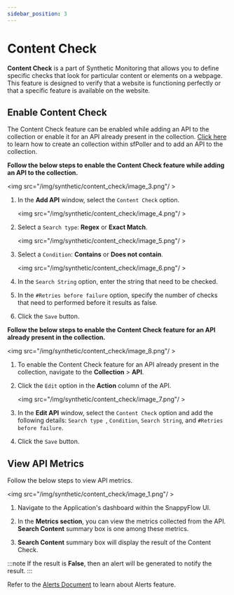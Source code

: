 ```yaml
---
sidebar_position: 3 
---
```

# Content Check 

**Content Check** is a part of Synthetic Monitoring that allows you to define specific checks that look for particular content or elements on a webpage. This feature is designed to verify that a website is functioning perfectly or that a specific feature is available on the website.

## Enable Content Check

The Content Check feature can be enabled while adding an API to the collection or enable it for an API already present in the collection. [Click here](/docs/Synthetic/overview#adding-apis-to-collections) to learn how to create an collection within sfPoller and to add an API to the collection.

**Follow the below steps to enable the Content Check feature while adding an API to the collection.**

  <img src="/img/synthetic/content_check/image_3.png"/ >

1. In the **Add API** window, select the `Content Check` option.

   <img src="/img/synthetic/content_check/image_4.png"/ >

2. Select a  `Search type`: **Regex** or **Exact Match**.

   <img src="/img/synthetic/content_check/image_5.png"/ >

3. Select a `Condition`: **Contains** or **Does not contain**.

   <img src="/img/synthetic/content_check/image_6.png"/ >

4. In the `Search String` option, enter the string that need to be checked.

5. In the `#Retries before failure` option, specify the number of  checks that need to performed before it results as false.

6. Click the `Save` button.

**Follow the below steps to enable the Content Check feature for an API already present in the collection.**

   <img src="/img/synthetic/content_check/image_8.png"/ >

1. To enable the Content Check feature for an API already present in the collection, navigate to the **Collection** > **API**.

2. Click the `Edit` option in the **Action** column of the API.

   <img src="/img/synthetic/content_check/image_7.png"/ >

3. In the **Edit API** window, select the `Content Check` option and add the following details: `Search type `, `Condition`, `Search String`, and `#Retries before failure`.

4. Click the `Save` button.

## View API Metrics

Follow the below steps to view API metrics. 

<img src="/img/synthetic/content_check/image_1.png"/ >

1. Navigate to the Application's dashboard within the SnappyFlow UI.

2. In the **Metrics section**, you can view the metrics collected from the API. **Search Content** summary box is one among these metrics.

3. **Search Content** summary box will display the result of the Content Check.

:::note
If the result is **False**, then an alert will be generated to notify the result.
:::

Refer to the [Alerts Document](/docs/Alerts_notifications/getting_started) to learn about Alerts feature.

   



